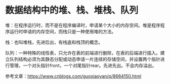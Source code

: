 # 数据结构中的堆、栈、堆栈、队列

堆：在程序运行时，而不是在程序编译时，申请某个大小的内存空间。堆是程序程序运行时申请的内存空间，而栈只是一种使用堆的方法。

栈：也叫堆栈，先进后出，有栈底和栈顶的概念。

队列：一种特殊的线性表，只允许在表的前端进行删除，在表的后端进行插入。建立队列结构必须为其静态分配或动态申请一片连续的存储空间，并设置两个指针进行管理，一个对头指针front，一个对尾指针rear。先进先出。不会内存溢出。

参考文章：https://www.cnblogs.com/guoxiaoyan/p/8664150.html